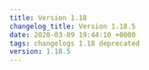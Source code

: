 ```yaml
---
title: Version 1.18
changelog_title: Version 1.18.5
date: 2020-03-09 19:44:10 +0000
tags: changelogs 1.18 deprecated
version: 1.18.5
---
```

<script src="https://gist.github.com/spinnaker-release/2cfb72a46883b82a657b4e4b8cba6f62.js"/>
